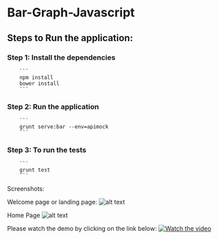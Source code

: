 
# Bar-Graph-Javascript

## Steps to Run the application:

### Step 1: Install the dependencies
        ```
        npm install
        bower install
        ```
### Step 2: Run the application
        ```
        grunt serve:bar --env=apimock
        ```
### Step 3: To run the tests
        ```
        grunt test
        ```


Screenshots:

Welcome page or landing page:
![alt text](https://raw.githubusercontent.com/dilipkosuri/Bar-Graph-Javascript/feature/version-1.1/screenshots/Index.png)

Home Page
![alt text](https://raw.githubusercontent.com/dilipkosuri/Bar-Graph-Javascript/feature/version-1.1/screenshots/Home.png)


Please watch the demo by clicking on the link below:
[![Watch the video](https://i.ytimg.com/vi/LD41plnRquU/1.jpg?time=1501051093812)](https://www.youtube.com/watch?v=LD41plnRquU&list=PLPWOLPTx_Xt3c-raJ7Z_4X5l3XjELn2fB&index=1)

